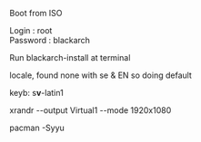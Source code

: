
Boot from ISO

Login : root  
Password : blackarch

Run blackarch-install at terminal

locale, found none with se & EN so doing default

keyb: s**v**-latin1

xrandr --output Virtual1 --mode 1920x1080

pacman -Syyu

